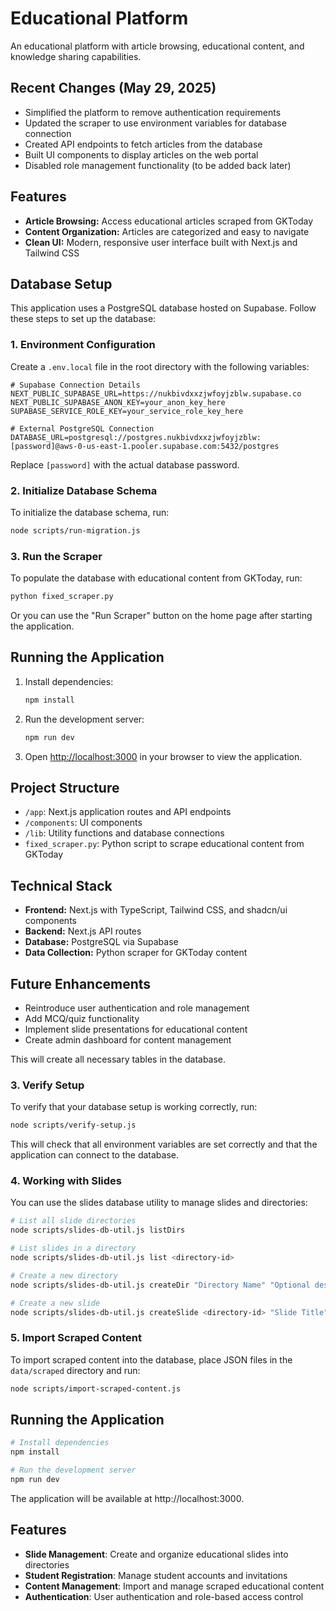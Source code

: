 # Educational Platform

An educational platform with article browsing, educational content, and knowledge sharing capabilities.

## Recent Changes (May 29, 2025)

- Simplified the platform to remove authentication requirements
- Updated the scraper to use environment variables for database connection
- Created API endpoints to fetch articles from the database
- Built UI components to display articles on the web portal
- Disabled role management functionality (to be added back later)

## Features

- **Article Browsing:** Access educational articles scraped from GKToday
- **Content Organization:** Articles are categorized and easy to navigate
- **Clean UI:** Modern, responsive user interface built with Next.js and Tailwind CSS

## Database Setup

This application uses a PostgreSQL database hosted on Supabase. Follow these steps to set up the database:

### 1. Environment Configuration

Create a `.env.local` file in the root directory with the following variables:

```env
# Supabase Connection Details
NEXT_PUBLIC_SUPABASE_URL=https://nukbivdxxzjwfoyjzblw.supabase.co
NEXT_PUBLIC_SUPABASE_ANON_KEY=your_anon_key_here
SUPABASE_SERVICE_ROLE_KEY=your_service_role_key_here

# External PostgreSQL Connection
DATABASE_URL=postgresql://postgres.nukbivdxxzjwfoyjzblw:[password]@aws-0-us-east-1.pooler.supabase.com:5432/postgres
```

Replace `[password]` with the actual database password.

### 2. Initialize Database Schema

To initialize the database schema, run:

```bash
node scripts/run-migration.js
```

### 3. Run the Scraper

To populate the database with educational content from GKToday, run:

```bash
python fixed_scraper.py
```

Or you can use the "Run Scraper" button on the home page after starting the application.

## Running the Application

1. Install dependencies:
   ```bash
   npm install
   ```

2. Run the development server:
   ```bash
   npm run dev
   ```

3. Open [http://localhost:3000](http://localhost:3000) in your browser to view the application.

## Project Structure

- `/app`: Next.js application routes and API endpoints
- `/components`: UI components
- `/lib`: Utility functions and database connections
- `fixed_scraper.py`: Python script to scrape educational content from GKToday

## Technical Stack

- **Frontend:** Next.js with TypeScript, Tailwind CSS, and shadcn/ui components
- **Backend:** Next.js API routes
- **Database:** PostgreSQL via Supabase
- **Data Collection:** Python scraper for GKToday content

## Future Enhancements

- Reintroduce user authentication and role management
- Add MCQ/quiz functionality
- Implement slide presentations for educational content
- Create admin dashboard for content management

This will create all necessary tables in the database.

### 3. Verify Setup

To verify that your database setup is working correctly, run:

```bash
node scripts/verify-setup.js
```

This will check that all environment variables are set correctly and that the application can connect to the database.

### 4. Working with Slides

You can use the slides database utility to manage slides and directories:

```bash
# List all slide directories
node scripts/slides-db-util.js listDirs

# List slides in a directory
node scripts/slides-db-util.js list <directory-id>

# Create a new directory
node scripts/slides-db-util.js createDir "Directory Name" "Optional description"

# Create a new slide
node scripts/slides-db-util.js createSlide <directory-id> "Slide Title" "Slide Content"
```

### 5. Import Scraped Content

To import scraped content into the database, place JSON files in the `data/scraped` directory and run:

```bash
node scripts/import-scraped-content.js
```

## Running the Application

```bash
# Install dependencies
npm install

# Run the development server
npm run dev
```

The application will be available at http://localhost:3000.

## Features

- **Slide Management**: Create and organize educational slides into directories
- **Student Registration**: Manage student accounts and invitations
- **Content Management**: Import and manage scraped educational content
- **Authentication**: User authentication and role-based access control

